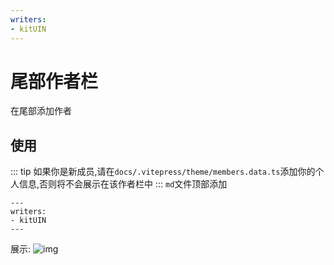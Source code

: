```yaml
---
writers:
- kitUIN
---
```

# 尾部作者栏
在尾部添加作者

## 使用
::: tip
如果你是新成员,请在`docs/.vitepress/theme/members.data.ts`添加你的个人信息,否则将不会展示在该作者栏中
:::
`md`文件顶部添加
```
---
writers:
- kitUIN
---
```
展示:
![img](/pr/author.png)

